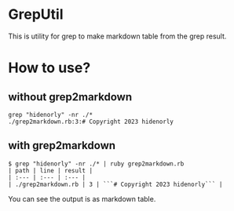 # GrepUtil

This is utility for grep to make markdown table from the grep result.

# How to use?

## without grep2markdown
```
grep "hidenorly" -nr ./*                        
./grep2markdown.rb:3:# Copyright 2023 hidenorly
```

## with grep2markdown

```
$ grep "hidenorly" -nr ./* | ruby grep2markdown.rb
| path | line | result |
| :--- | :--- | :--- |
| ./grep2markdown.rb | 3 | ```# Copyright 2023 hidenorly``` |
```

You can see the output is as markdown table.
